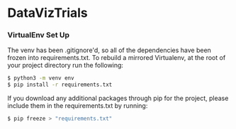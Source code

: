 # DataVizTrials

### VirtualEnv Set Up
The venv has been .gitignore'd, so all of the dependencies have been frozen into requirements.txt. To rebuild a mirrored Virtualenv, at the root of your project directory run the following:
```bash
$ python3 -m venv env
$ pip install -r requirements.txt
```

If you download any additional packages through pip for the project, please include them in the requirements.txt by running: 
```bash
$ pip freeze > "requirements.txt"
```
